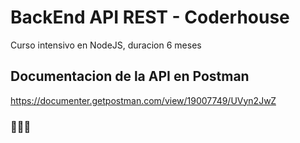 # BackEnd API REST - Coderhouse

Curso intensivo en NodeJS, duracion 6 meses

## Documentacion de la API en Postman

https://documenter.getpostman.com/view/19007749/UVyn2JwZ

### 👨‍💻🚀
